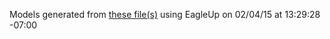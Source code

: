 Models generated from [these file(s)](https://raw.github.com/sparkfun/ProtoBoard_Wombat-PTH/v_1.4/Hardware/SparkFun_Protoboard-PTH-v14.brd) using EagleUp on 02/04/15 at 13:29:28 -07:00
